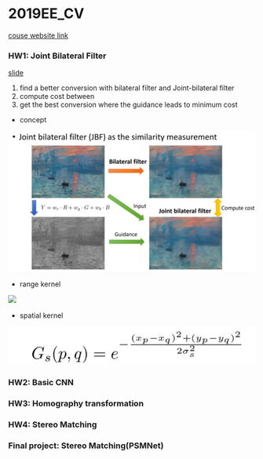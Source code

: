 # 2019EE_CV 
[couse website link](http://media.ee.ntu.edu.tw/courses/cv/19F/)


### HW1: Joint Bilateral Filter

[slide](http://media.ee.ntu.edu.tw/courses/cv/19F/hw/hw1/hw1.pdf)

1. find a better conversion with bilateral filter and Joint-bilateral filter
2. compute cost between
3. get the best conversion where the guidance leads to minimum cost

- concept

![](./image/jbf.PNG)

- range kernel

![](./image/range-kernal.PNG)

- spatial kernel 

![](./image/spatial-kernel.PNG)









### HW2: Basic CNN

### HW3: Homography transformation

### HW4: Stereo Matching 

### Final project: Stereo Matching(PSMNet)